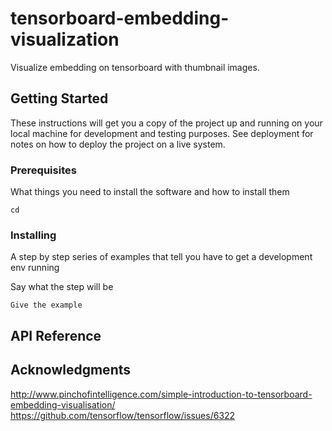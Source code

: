 # tensorboard-embedding-visualization
Visualize embedding on tensorboard with thumbnail images.

## Getting Started

These instructions will get you a copy of the project up and running on your local machine for development and testing purposes. See deployment for notes on how to deploy the project on a live system.

### Prerequisites

What things you need to install the software and how to install them

```shell
cd
```

### Installing

A step by step series of examples that tell you have to get a development env running

Say what the step will be

```
Give the example
```

## API Reference


## Acknowledgments
http://www.pinchofintelligence.com/simple-introduction-to-tensorboard-embedding-visualisation/
https://github.com/tensorflow/tensorflow/issues/6322


